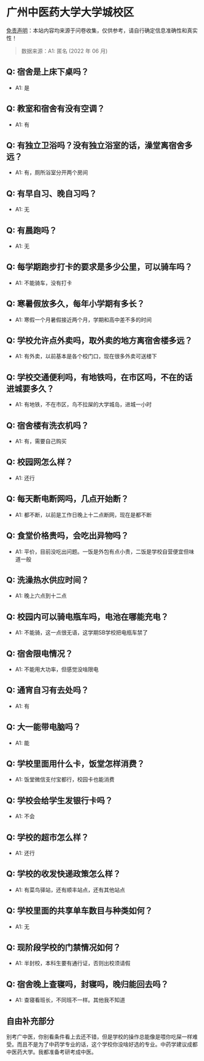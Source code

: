 # 广州中医药大学大学城校区

[免责声明](https://colleges.chat/#_3)：本站内容均来源于问卷收集，仅供参考，请自行确定信息准确性和真实性！

> 数据来源：A1: 匿名 (2022 年 06 月)

## Q: 宿舍是上床下桌吗？

- A1: 是

## Q: 教室和宿舍有没有空调？

- A1: 有

## Q: 有独立卫浴吗？没有独立浴室的话，澡堂离宿舍多远？

- A1: 有，厕所浴室分开两个房间

## Q: 有早自习、晚自习吗？

- A1: 无

## Q: 有晨跑吗？

- A1: 无

## Q: 每学期跑步打卡的要求是多少公里，可以骑车吗？

- A1: 不能骑车，没有打卡

## Q: 寒暑假放多久，每年小学期有多长？

- A1: 寒假一个月暑假接近两个月，学期和高中差不多的时间

## Q: 学校允许点外卖吗，取外卖的地方离宿舍楼多远？

- A1: 有外卖，以前基本是各个校门口，现在很多外卖可送楼下

## Q: 学校交通便利吗，有地铁吗，在市区吗，不在的话进城要多久？

- A1: 有地铁，不在市区，鸟不拉屎的大学城岛，进城一小时

## Q: 宿舍楼有洗衣机吗？

- A1: 有，需要自己购买

## Q: 校园网怎么样？

- A1: 还行

## Q: 每天断电断网吗，几点开始断？

- A1: 都不断，以前是工作日晚上十二点断网，现在是都不断

## Q: 食堂价格贵吗，会吃出异物吗？

- A1: 平价，目前没吃出问题。一饭是外包有点小贵，二饭是学校自营便宜但味道一般

## Q: 洗澡热水供应时间？

- A1: 晚上六点到十二点

## Q: 校园内可以骑电瓶车吗，电池在哪能充电？

- A1: 不能骑，这一点很无语，这学期SB学校把电瓶车禁了

## Q: 宿舍限电情况？

- A1: 不能用大功率，但感觉没啥限电

## Q: 通宵自习有去处吗？

- A1: 有

## Q: 大一能带电脑吗？

- A1: 能

## Q: 学校里面用什么卡，饭堂怎样消费？

- A1: 饭堂微信支付宝都行，校园卡也能消费

## Q: 学校会给学生发银行卡吗？

- A1: 不会

## Q: 学校的超市怎么样？

- A1: 还行

## Q: 学校的收发快递政策怎么样？

- A1: 有菜鸟驿站，还有顺丰站点，还有其他站点

## Q: 学校里面的共享单车数目与种类如何？

- A1: 无

## Q: 现阶段学校的门禁情况如何？

- A1: 半封校，本科生要有通行证，否则出校须请假

## Q: 宿舍晚上查寝吗，封寝吗，晚归能回去吗？

- A1: 查寝看班长，不同班不一样。其他我不知道

## 自由补充部分

别考广中医，你别看条件看上去还不错，但是学校的操作总能像是喂你吃屎一样难受。而且不是为了中药学专业的话，这个学校你没啥好选的专业。中药学建议成都中医药大学。我都准备考研考成中医。